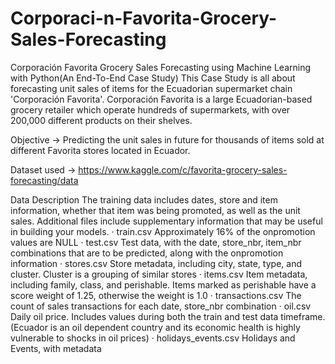 # Corporaci-n-Favorita-Grocery-Sales-Forecasting
Corporación Favorita Grocery Sales Forecasting using Machine Learning with Python(An End-To-End Case Study)
This Case Study is all about forecasting unit sales of items for the Ecuadorian supermarket chain 'Corporación Favorita'.
Corporación Favorita is a large Ecuadorian-based grocery retailer which operate hundreds of supermarkets, with over 200,000 different products on their shelves.

Objective -> Predicting the unit sales in future for thousands of items sold at different Favorita stores located in Ecuador.

Dataset used -> https://www.kaggle.com/c/favorita-grocery-sales-forecasting/data

Data Description
The training data includes dates, store and item information, whether that item was being promoted, as well as the unit sales. Additional files include supplementary information that may be useful in building your models.
· train.csv
Approximately 16% of the onpromotion values are NULL
· test.csv
Test data, with the date, store_nbr, item_nbr combinations that are to be predicted, along with the onpromotion information
· stores.csv
Store metadata, including city, state, type, and cluster.
Cluster is a grouping of similar stores
· items.csv
Item metadata, including family, class, and perishable.
Items marked as perishable have a score weight of 1.25, otherwise the weight is 1.0
· transactions.csv
The count of sales transactions for each date, store_nbr combination
· oil.csv
Daily oil price. Includes values during both the train and test data timeframe. (Ecuador is an oil dependent country and its economic health is highly vulnerable to shocks in oil prices)
· holidays_events.csv
Holidays and Events, with metadata
